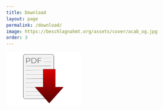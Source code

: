 ```yaml
---
title: Download
layout: page
permalink: /download/
image: https://beschlagnahmt.org/assets/cover/acab_og.jpg
order: 3
---
```

[<img src="/assets/pages/download-pdf.png" width="40%">](/assets/download/acab.pdf)
